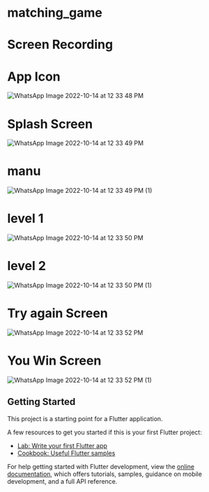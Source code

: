 # matching_game
# Screen Recording

# App Icon
![WhatsApp Image 2022-10-14 at 12 33 48 PM](https://user-images.githubusercontent.com/64838868/195790164-f626dff2-68f5-4c70-b29a-cde7da20f484.jpeg)

# Splash Screen
![WhatsApp Image 2022-10-14 at 12 33 49 PM](https://user-images.githubusercontent.com/64838868/195790289-e9f9fb83-aff4-483e-b9cc-fab0fa116850.jpeg)
# manu
![WhatsApp Image 2022-10-14 at 12 33 49 PM (1)](https://user-images.githubusercontent.com/64838868/195790343-f118c098-8e41-4bc0-91de-9389bd2d71d8.jpeg)

# level 1
![WhatsApp Image 2022-10-14 at 12 33 50 PM](https://user-images.githubusercontent.com/64838868/195790438-00d4cb4e-98bf-40be-a581-3720d2b502c3.jpeg)
# level 2
![WhatsApp Image 2022-10-14 at 12 33 50 PM (1)](https://user-images.githubusercontent.com/64838868/195790500-635428cf-dc85-4459-b073-33741e3e756e.jpeg)
# Try again Screen
![WhatsApp Image 2022-10-14 at 12 33 52 PM](https://user-images.githubusercontent.com/64838868/195790570-31c15f66-1e98-4e36-bf9a-a171e28846a8.jpeg)
# You Win Screen 
![WhatsApp Image 2022-10-14 at 12 33 52 PM (1)](https://user-images.githubusercontent.com/64838868/195790630-255ef5fb-737d-49da-a30d-aff35021495b.jpeg)



## Getting Started

This project is a starting point for a Flutter application.

A few resources to get you started if this is your first Flutter project:

- [Lab: Write your first Flutter app](https://docs.flutter.dev/get-started/codelab)
- [Cookbook: Useful Flutter samples](https://docs.flutter.dev/cookbook)

For help getting started with Flutter development, view the
[online documentation](https://docs.flutter.dev/), which offers tutorials,
samples, guidance on mobile development, and a full API reference.
